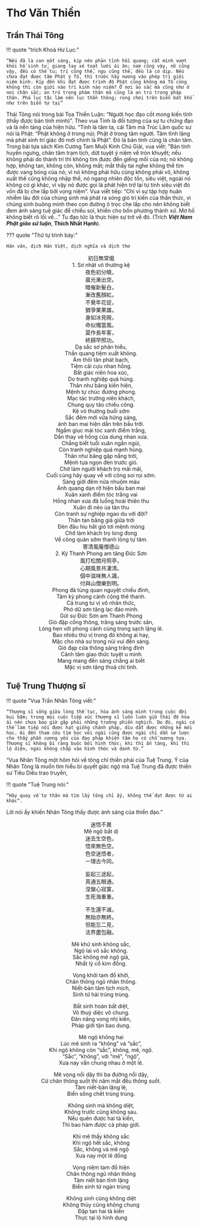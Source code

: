 # Thơ Văn Thiền

## Trần Thái Tông

!!! quote "trích Khoá Hư Lục:"

    “Nếu đã là con mắt sáng, kíp nên phản tỉnh hồi quang; cất mình vượt khỏi hố sinh tử, giang tay xé toạt lưới ái ân; nam cũng vậy, nữ cũng vậy, đều có thể tu; trí cũng thế, ngu cũng thế, đều là có dịp. Nếu chưa đạt được tâm Phật ý Tổ, thì trước hãy nương vào phép trì giới niệm kinh. Kíp đến khi đạt được trình độ Phật cũng không mà Tổ cũng không thì còn giới nào trì kinh nào niệm? Ở nơi ảo sắc mà cũng như ở nơi chân sắc; an trú trong phàm thân mà cũng là an trú trong pháp thân. Phá lục tặc làm nên lục thần thông; rong chơi trên biển bát khổ như trên biển tự tại”

Thái Tông nói trong bài Tọa Thiền Luận: “Người học đạo cốt mong kiến tính (thấy được bản tính mình)”. Theo vua Tính là đối tượng của sự tu chứng đạo và là nền tảng của hiện hữu. “Tính là tâm ta, cái Tâm mà Trúc Lâm quốc sư nói là Phật: “Phật không ở trong núi; Phật ở trong tâm người. Tâm tĩnh lặng mà phát sinh trí giác đó mới chính là Phật”. Ðó là bản tính cũng là chân tâm. Trong bài tựa sách Kim Cương Tam Muội Kinh Chú Giải, vua viết: "Bản tính huyền ngưng, chân tâm trạm tịch, dứt tuyệt ý niệm về tròn khuyết; nếu không phải do thánh trí thì không tìm được đến giếng mối của nó; nó không hợp, không tan, không còn, không mất; mắt thấy tai nghe không thể tìm được vang bóng của nó; vì nó không phải hữu cũng không phải vô, không xuất thế cũng không nhập thế, nó ngang nhiên độc tồn, siêu việt, ngoài nó không có gì khác, vì vậy nó được gọi là phát hiện trở lại tự tính siêu việt đó vốn đã bị che lấp bởi vọng niệm”. Vua viết tiếp: “Chỉ vì sự tập hợp huân nhiễm lâu đời của chúng sinh mà phát ra sóng gió tri kiến của thần thức, vì chúng sinh buông mình theo con đường ô trọc che lấp cho nên không biết đem ánh sáng tuệ giác để chiếu soi, khiến cho bốn phương thành xứ. Mơ hồ không biết rõ lối về...” Tu đạo tức là thực hiện sự trở về đó. (Trích ***Việt Nam Phật giáo sử luận***, **Thích Nhất Hạnh**).

??? quote "Thứ tự trình bày:"

    Hán văn, dịch Hán Việt, dịch nghĩa và dịch thơ

<div class='spacer-md'></div>

<div class="han-row-content" align="center">
<div class='hanco-title hanco'>初日無常偈</div>
<div class='dich-title'>1. Sơ nhật vô thường kệ</div>
</div>

<div class="han-row-content" align="center">
<div class='hanco'>
夜色初分曉，<br/>
晨光漸出空。<br/>
暗催新髮白，<br/>
漸改舊顏紅。<br/>
不覺年花促，<br/>
猶爭業果雄。<br/>
身如冰見晛，<br/>
命似燭當風。<br/>
莫作長年客，<br/>
終歸早照功。<br/>
</div>
<div class="han-viet">
Dạ sắc sơ phân hiểu, <br/>
Thần quang tiệm xuất không. <br/>
Ám thôi tân phát bạch, <br/>
Tiệm cải cựu nhan hồng. <br/>
Bất giác niên hoa xúc, <br/>
Do tranh nghiệp quả hùng. <br/>
Thân như băng kiến hiện, <br/>
Mệnh tự chúc đương phong. <br/>
Mạc tác trường niên khách, <br/>
Chung quy tảo chiếu công. <br/>
</div>
</div>
<!-- <div class='spacer-md'></div> -->

<div markdown="1" align='center' class='dich-title'>Kệ vô thường buổi sớm</div>
<div class='spacer-minus'></div>
<div class="han-dich" align="center">
Sắc đêm mới vừa hửng sáng,<br/>
ánh ban mai hiện dần trên bầu trời.<br/>
Ngầm giục mái tóc xanh điểm trắng,<br/>
Dần thay vẻ hồng của dung nhan xưa.<br/>
Chẳng biết tuổi xuân ngắn ngủi,<br/>
Còn tranh nghiệp quả mạnh hùng.<br/>
Thân như băng gặp nắng trời,<br/>
Mệnh tựa ngọn đèn trước gió.<br/>
Chớ làm người khách trọ mãi mãi,<br/>
Cuối cùng hãy quay về với công soi rọi sớm.<br/>
</div>

<div class='spacer-sm'></div>
<div class="viet-thi" align="center">
Sáng giời đêm nửa nhuộm màu <br/>
Ánh quang dạn rỡ hiện bầu ban mai <br/>
Xuân xanh điểm tóc trắng vai <br/>
Hồng nhan xưa đã luống hoài thiên thu <br/>
Xuân đi nẻo úa tàn thu <br/>
Còn tranh sự nghiệp ngao du với đời? <br/>
Thân tan băng giá giữa trời <br/>
Đèn đâu hiu hắt gió tơi mệnh mòng <br/>
Chớ làm khách trọ long đong <br/>
Về công quản sớm thanh lòng tự tâm. <br/>
</div>

<div class='spacer-md'></div>
<div class="han-col-content" align="center">
<div class='hanco-title hanco'>寄清風庵僧德山</div>
<div class='dich-title'>2. Ký Thanh Phong am tăng Đức Sơn</div>
</div>

<div class="han-col-content" align="center">
<div class='hanco'>
風打松關月照亭， <br/>
心期風景共凄清。 <br/>
個中滋味無人識， <br/>
付與山僧樂到明。 <br/>
</div>
<div class="han-viet">
Phong đả tùng quan nguyệt chiếu đình, <br/>
Tâm kỳ phong cảnh cộng thê thanh. <br/>
Cá trung tư vị vô nhân thức, <br/>
Phó dữ sơn tăng lạc đáo minh. <br/>
</div>
</div>
<!-- <div class='spacer-md'></div> -->

<div markdown="1" align='center' class='dich-title'>Gửi sư Đức Sơn am Thanh Phong</div>
<div class='spacer-minus'></div>
<div class="han-dich" align="center">
Gió đập cổng thông, trăng sáng trước sân, <br/>
Lòng hẹn với phong cảnh cùng trong sạch lặng lẽ. <br/>
Bao nhiêu thú vị trong đó không ai hay, <br/>
Mặc cho nhà sư trong núi vui đến sáng. <br/>
</div>

<div class='spacer-sm'></div>
<div class="viet-thi" align="center">
Gió đạp cửa thông sáng trăng đình <br/>
Cảnh tâm giao thức tuyệt u minh <br/>
Mang mang đến sáng chẳng ai biết <br/> 
Mặc vị sơn tăng thoả chí tình. <br/> 
</div>
<div class='spacer-md'></div>

<!-- <div class='spacer-lg'></div>
<div class="han-row-content" align="center">
<div class='hanco-title hanco'>此時無常偈</div>
<div class='dich-title'>Thử thời vô thường kệ</div>
</div>

<div class="han-row-content" align="center">
<div class='hanco'>
景逼西山暮，<br/>
何時惜寸陰。<br/>
唯能奔馬意，<br/>
那肯住猿心。<br/>
日出還將沒，<br/>
身浮又復沉。<br/>
老來愚與智，<br/>
死去古和今。<br/>
不免無常到，<br/>
難逃大限臨。<br/>
各宜行正道，<br/>
勿使入邪林。<br/>
</div>
<div>
Cảnh bức tây sơn mộ, <br/>
Hà thời tích thốn âm. <br/>
Duy năng bôn mã ý, <br/>
Na khẳng trụ viên tâm. <br/>
Nhật xuất hoàn tương một, <br/>
Thân phù hựu phục trầm. <br/>
Lão lai ngu dữ trí, <br/>
Tử khứ cổ hoà câm (kim). <br/>
Bất miễn vô thường đáo, <br/>
Nan đào đại hạn lâm. <br/>
Các nghi hành chính đạo, <br/>
Vật sử nhập tà lâm. <br/>
</div>
</div>
<div class='spacer-md'></div>

<div align='center' class='dich-title'>Kệ vô thường lúc bấy giờ</div>
<div class="han-row-content-II" align="center">
Cảnh gần về chiều, mặt trời khuất non Tây, <br/>
Đến bao giờ mới luyến tiếc tấc bóng. <br/>
Chỉ có thể buông lỏng ý ngựa, <br/>
Nào chịu dừng lại cái lòng vượn. <br/>
Mặt trời mọc rồi sẽ lặn, <br/>
Tấm thân nổi rồi lại chìm. <br/>
Tuổi già đến, nào kể gì khôn dại, <br/>
Việc chết thì xưa cũng như nay. <br/>
Không tránh khỏi lúc vô thường dẫn tới, <br/>
Khó trốn khỏi cái hạn lớn kéo về. <br/>
Ai nấy nên tu hành chính đạo, <br/>
Chớ để mình lạc vào rừng tà. <br/>
</div> -->

## Tuệ Trung Thượng sĩ

!!! quote "Vua Trần Nhân Tông viết:"  

    “Thượng sĩ sống giữa lòng thế tục, hòa ánh sáng mình trong cuộc đời bụi bặm; trong mọi cuộc tiếp xúc thượng sĩ luôn luôn giữ thái độ hòa ái nên chưa bao giờ gặp phải những trường phiền nghịch. Do đó, ngài có thể làm tiếp nối được hạt giống chánh pháp, dìu dắt được những kẻ mới học. Ai đến tham cứu tìm học với ngài cũng được ngài chỉ dẫn sơ lược cho thấy phần cương yếu của đạo pháp khiến tâm họ có chỗ nương tựa. Thượng sĩ không bì ràng buộc bởi hình thức; khi thì ẩn tàng, khi thì lộ diện, ngài không chấp vào hình thức và danh từ.”

“Vua Nhân Tông một hôm hỏi về tông chỉ thiền phái của Tuệ Trung. Ý của Nhân Tông là muốn tìm hiểu bí quyết giác ngộ mà Tuệ Trung đã được thiền sư Tiêu Diêu trao truyền, 

!!! quote "Tuệ Trung nói:"

    “Hãy quay về tự thân mà tìm lấy tông chỉ ấy, không thể đạt được từ ai khác”.
    
Lời nói ấy khiến Nhân Tông thấy được ánh sáng của thiền đạo.”

<div class='spacer-md'></div>
<div class="han-row-content" align="center">
<div class='hanco-title hanco'>迷悟不異</div>
<div class='dich-title'>Mê ngộ bất dị</div>
</div>

<div class="han-row-content" align="center">
<div class='hanco'>
迷去生空色，<br/>
悟來無色空。<br/>
色空迷悟者，<br/>
一理古今同。<br/>
<div class='spacer-sm'></div>

妄起三途起，<br/>
真通五眼通。<br/>
涅槃心寂寞，<br/>
生死海重重。<br/>
<div class='spacer-sm'></div>

不生還不滅，<br/>
無始亦無終。<br/>
但能忘二見，<br/>
法界盡包融。<br/>
</div>
<div class="han-viet">
Mê khứ sinh không sắc, <br/>
Ngộ lai vô sắc không. <br/>
Sắc không mê ngộ giả, <br/>
Nhất lý cổ kim đồng. <br/>
<div class='spacer-sm'></div>

Vọng khởi tam đồ khởi, <br/>
Chân thông ngũ nhãn thông. <br/>
Niết-bàn tâm tịch mịch, <br/>
Sinh tử hải trùng trùng. <br/>
<div class='spacer-sm'></div>

Bất sinh hoàn bất diệt, <br/>
Vô thuỷ diệc vô chung. <br/>
Đãn năng vong nhị kiến, <br/>
Pháp giới tận bao dung. <br/>
</div>
</div>
<!-- <div class='spacer-sm'></div> -->

<div markdown="1" align='center' class='dich-title'>Mê ngộ không hai</div>
<div class='spacer-minus'></div>
<div class="han-dich" align="center">
Lúc mê sinh ra “không” và “sắc”, <br/>
Khi ngộ không còn “sắc”, không, mê, ngộ. <br/>
“Sắc”, “không”, với “mê”, “ngộ”, <br/>
Xưa nay vẫn chung nhau ở một lẽ. <br/>
<div class='spacer-sm'></div>

Mê vọng nổi dậy thì ba đường nổi dậy, <br/>
Cứ chân thông suốt thì năm mắt đều thông suốt. <br/>
Tâm niết-bàn lặng lẽ, <br/>
Biển sống chết trùng trùng. <br/>
<div class='spacer-sm'></div>

Không sinh mà không diệt, <br/>
Không trước cũng không sau. <br/>
Nếu quên được hai tà kiến, <br/>
Thì bao hàm được cả pháp giới. <br/>
</div>

<div class='spacer-sm'></div>
<div class="viet-thi" align="center">
Khi mê thấy không sắc <br/>
Khi ngộ hết sắc, không <br/>
Sắc, không và mê ngộ <br/>
Xưa nay một lẽ đồng <br/>
<div class='spacer-sm'></div>

Vọng niệm tam đồ hiện <br/>
Chân thông ngũ nhãn thông <br/>
Tâm niết bàn tĩnh lặng <br/>
Biển sinh tử ngàn trùng <br/>
<div class='spacer-sm'></div>

Không sinh cũng không diệt <br/>
Không thủy cũng không chung <br/>
Đập tan hai tà kiến <br/>
Thực tại lộ hình dung <br/>
</div>